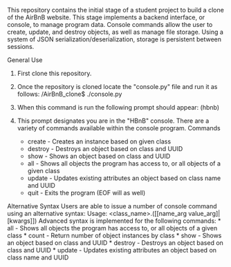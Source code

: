This repository contains the initial stage of a student project to build a clone of the AirBnB website. This stage implements a backend interface, or console, to manage program data. Console commands allow the user to create, update, and destroy objects, as well as manage file storage. Using a system of JSON serialization/deserialization, storage is persistent between sessions.

General Use
1. First clone this repository.

2. Once the repository is cloned locate the "console.py" file and run it as follows:
	/AirBnB_clone$ ./console.py

3. When this command is run the following prompt should appear:
	(hbnb)

4. This prompt designates you are in the "HBnB" console. There are a variety of commands available within the console program.
	Commands
	* create - Creates an instance based on given class
	* destroy - Destroys an object based on class and UUID
	* show - Shows an object based on class and UUID
	* all - Shows all objects the program has access to, or all objects of a given class
	* update - Updates existing attributes an object based on class name and UUID
	* quit - Exits the program (EOF will as well)

Alternative Syntax
Users are able to issue a number of console command using an alternative syntax:
	Usage: <class_name>.<command>([<id>[name_arg value_arg]|[kwargs]])
Advanced syntax is implemented for the following commands:
	* all - Shows all objects the program has access to, or all objects of a given class
	* count - Return number of object instances by class
	* show - Shows an object based on class and UUID
	* destroy - Destroys an object based on class and UUID
	* update - Updates existing attributes an object based on class name and UUID
